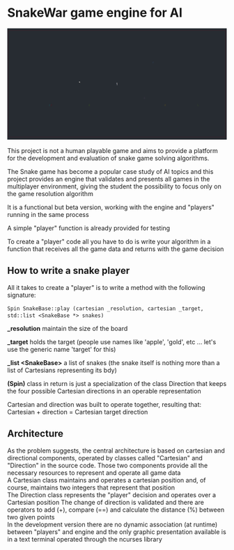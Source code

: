 # SnakeWar game engine for AI

![](demo/demo.gif)

This project is not a human playable game and  aims to provide a platform for the development and evaluation of snake game solving algorithms.

The Snake game has become a popular case study of AI topics and this project provides an engine that validates and presents all games in the multiplayer environment, giving the student the possibility to focus only on the game resolution algorithm

It is a functional but beta version, working with the engine and "players" running in the same process

A simple "player" function is already provided for testing

To create a "player" code all you have to do is write your algorithm in a function that receives all the game data and returns with the game decision

## How to write a snake player

All it takes to create a "player" is to write a method with the following signature:

    Spin SnakeBase::play (cartesian _resolution, cartesian _target, std::list <SnakeBase *> snakes)

**_resolution** maintain the size of the board

**_target** holds the target (people use names like 'apple', 'gold', etc ... let's use the generic name 'target' for this)

**_list \<SnakeBase>** a list of snakes
(the snake itself is nothing more than a list of Cartesians representing its bdy)

**(Spin)** class in return is just a specialization of the class Direction that keeps the four possible Cartesian directions in an operable representation

Cartesian and direction was built to operate together, resulting that: Cartesian + direction = Cartesian target direction

## Architecture

As the problem suggests, the central architecture is based on cartesian and directional components, operated by classes called "Cartesian" and "Direction" in the source code. Those two components provide all the necessary resources to represent and operate all game data  
A Cartesian class maintains and operates a cartesian position and, of course, maintains two integers that represent that position  
The Direction class represents the "player" decision and operates over a Cartesian position  The change of direction is validated and there are operators to add (+), compare (==) and calculate the distance (%) between two given points  
In the development version there are no dynamic association (at runtime) between "players" and engine and the only graphic presentation available is in a text terminal operated through the ncurses library
